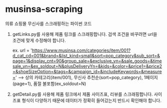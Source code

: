 # musinsa-scraping
의류 쇼핑몰 무신사를 스크래핑하는 파이썬 코드

1. getLinks.py를 사용해 제품 링크를 스크래핑합니다.
   검색 조건을 바꾸려면 url을 조건에 맞게 수정해야 합니다.

   ex. url = 'https://www.musinsa.com/categories/item/001?d_cat_cd=001&brand=&list_kind=small&sort=pop_category&sub_sort=&page=1&display_cnt=90&group_sale=&exclusive_yn=&sale_goods=&timesale_yn=&ex_soldout=N&plusDeliveryYn=&kids=&color=&price1=&price2=&shoeSizeOption=&tags=&campaign_id=&includeKeywords=&measure='
   --> 상의 카테고리(item/001), 무신사 추천순(sort=pop_category), 1페이지(page=1), 품절 불포함(ex_soldout=N)

2. getDetail.py를 사용해 제품 링크에서 제품 사이즈표, 리뷰를 스크래핑합니다.
   사이즈표 형식이 다양하기 때문에 데이터가 정확히 들어갔는지 반드시 확인해야 합니다.
